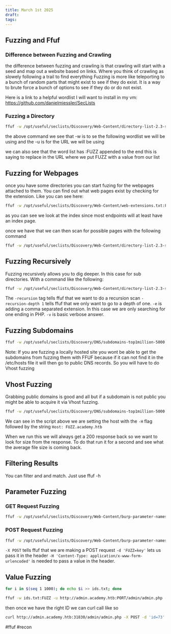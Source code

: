 ```yaml
---
title: March 1st 2025
draft: 
tags:
---
```

## Fuzzing and Ffuf

### Difference between Fuzzing and Crawling 
the difference between fuzzing and crawling is that crawling will start with a seed and map out a website based on links. Where you think of crawling as slowely following a trail to find everything Fuzzing is more like teleporting to a bunch of random parts that might exist to see if they do exist. It is a way to brute force a bunch of options to see if they do or do not exist.


Here is a link to a helpful wordlist I will want to install in my vm:
https://github.com/danielmiessler/SecLists

### Fuzzing a Directory
```bash
ffuf -w /opt/useful/seclists/Discovery/Web-Content/directory-list-2.3-small.txt:FUZZ -u http://SERVER_IP:PORT/FUZZ
```

the above command we see that -w is to se the following wordlist we will be using and the -u is for the URL we will be using

we can also see that the word list has :FUZZ appended to the end this is saying to replace in the URL where we put FUZZ with a value from our list

## Fuzzing for Webpages

once you have some directories you can start fuzing for the webpages attached to them. You can find out what web pages exist by checking for the extension. Like you can see here:

```bash
ffuf -w /opt/useful/seclists/Discovery/Web-Content/web-extensions.txt:FUZZ -u http://SERVER_IP:PORT/blog/indexFUZZ
```

as you can see we look at the index since most endpoints will at least have an index page.

once we have that we can then scan for possible pages with the following command

```bash
ffuf -w /opt/useful/seclists/Discovery/Web-Content/directory-list-2.3-small.txt:FUZZ -u http://SERVER_IP:PORT/blog/FUZZ.php
```


## Fuzzing Recursively

Fuzzing recursively allows you to dig deeper. In this case for sub directories. With a command like the following:

```bash
ffuf -w /opt/useful/seclists/Discovery/Web-Content/directory-list-2.3-small.txt:FUZZ -u http://SERVER_IP:PORT/FUZZ -recursion -recursion-depth 1 -e .php -v
```

The `-recursion` tag tells ffuf that we want to do a recursion scan `-recursion-depth 1` tells ffuf that we only want to go to a depth of one. `-e` is adding a comma separated extension. In this case we are only searching for one ending in PHP. `-v` is basic verbose answer.

## Fuzzing Subdomains

```bash
ffuf -w /opt/useful/seclists/Discovery/DNS/subdomains-top1million-5000.txt:FUZZ -u http://FUZZ.academy.htb/
```

Note: If you are fuzzing a locally hosted site you wont be able to get the subdomains from fuzzing them with FFUF because if it can not find it in the /etc/hosts file it will then go to public DNS records. So you will have to do Vhost fuzzing

## Vhost Fuzzing
Grabbing public domains is good and all but if a subdomain is not public you might be able to acquire it via Vhost fuzzing.

```bash
ffuf -w /opt/useful/seclists/Discovery/DNS/subdomains-top1million-5000.txt:FUZZ -u http://academy.htb:PORT/ -H 'Host: FUZZ.academy.htb'
```

We can see in the script above we are setting the host with the `-H` flag followed by the string `Host: FUZZ.academy.htb`

When we run this we will always get a 200 response back so we want to look for size from the response. To do that run it for a second and see what the average file size is coming back.

## Filtering Results

You can filter and and match. Just use ffuf -h 

## Parameter Fuzzing

### GET Request Fuzzing

```bash
ffuf -w /opt/useful/seclists/Discovery/Web-Content/burp-parameter-names.txt:FUZZ -u http://admin.academy.htb:31830/admin/admin.php?FUZZ=key -fs 798 -v
```

### POST Request Fuzzing

```bash
ffuf -w /opt/useful/seclists/Discovery/Web-Content/burp-parameter-names.txt:FUZZ -u http://admin.academy.htb:PORT/admin/admin.php -X POST -d 'FUZZ=key' -H 'Content-Type: application/x-www-form-urlencoded' -fs xxx
```

`-X POST` tells ffuf that we are making a POST request
`-d 'FUZZ=key'` lets us pass it in the header
`-H 'Content-Type: application/x-www-form-urlencoded'` is needed to pass a value in the header.

## Value Fuzzing

```bash
for i in $(seq 1 1000); do echo $i >> ids.txt; done
```

```bash
ffuf -w ids.txt:FUZZ -u http://admin.academy.htb:PORT/admin/admin.php -X POST -d 'id=FUZZ' -H 'Content-Type: application/x-www-form-urlencoded' -fs xxx
```

then once we have the right ID we can curl call like so

```bash
curl http://admin.academy.htb:31830/admin/admin.php -X POST -d 'id=73' -H 'Content-Type: application/x-www-form-urlencoded'
```

#ffuf #recon